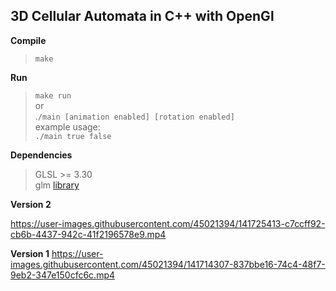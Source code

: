 ## 3D Cellular Automata in C++ with OpenGl

 **Compile**
> `make` <br />

**Run**

> `make run` <br />
> or <br />
> .`/main [animation enabled] [rotation enabled]` <br />
> example usage: <br />
>  `./main true false` <br />

**Dependencies**
> GLSL >= 3.30 <br />
> glm [library](http://glm.g-truc.net/0.9.6/index.html) <br />




**Version 2**



https://user-images.githubusercontent.com/45021394/141725413-c7ccff92-cb6b-4437-942c-41f2196578e9.mp4





**Version 1**
https://user-images.githubusercontent.com/45021394/141714307-837bbe16-74c4-48f7-9eb2-347e150cfc6c.mp4

